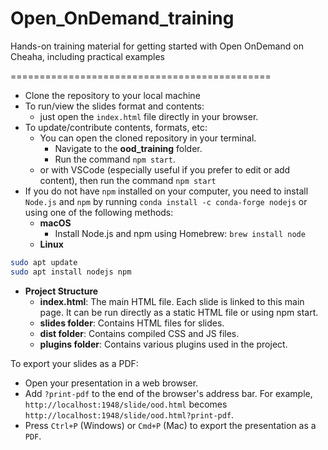 # Open_OnDemand_training

Hands-on training material for getting started with Open OnDemand on Cheaha, including practical examples

=============================================

- Clone the repository to your local machine
- To run/view the slides format and contents:
  - just open the `index.html` file directly in your browser.
- To update/contribute contents, formats, etc:
  - You can open the cloned repository in your terminal.
    - Navigate to the **ood_training** folder.
    - Run the command `npm start`.
  - or with VSCode (especially useful if you prefer to edit or add content), then run the command `npm start`
- If you do not have `npm` installed on your computer, you need to install `Node.js` and `npm` by running `conda install -c conda-forge nodejs` or using one of the following methods:
  - **macOS**
    - Install Node.js and npm using Homebrew: `brew install node`
  - **Linux**
  
```bash
sudo apt update
sudo apt install nodejs npm
```

- **Project Structure**
  - **index.html**: The main HTML file. Each slide is linked to this main page. It can be run directly as a static HTML file or using npm start.
  - **slides folder**: Contains HTML files for slides.
  - **dist folder**: Contains compiled CSS and JS files.
  - **plugins folder**: Contains various plugins used in the project.

To export your slides as a PDF:

- Open your presentation in a web browser.
- Add `?print-pdf` to the end of the browser's address bar. For example, `http://localhost:1948/slide/ood.html` becomes `http://localhost:1948/slide/ood.html?print-pdf`.
- Press `Ctrl+P` (Windows) or `Cmd+P` (Mac) to export the presentation as a `PDF`.